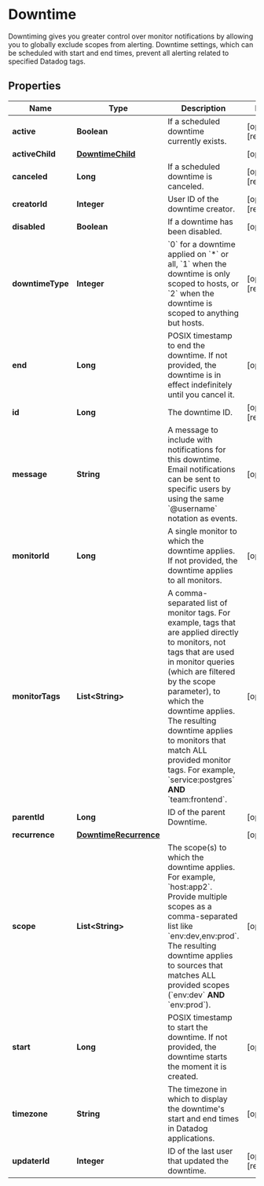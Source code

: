 # Downtime

Downtiming gives you greater control over monitor notifications by allowing you to globally exclude scopes from alerting. Downtime settings, which can be scheduled with start and end times, prevent all alerting related to specified Datadog tags.

## Properties

| Name             | Type                                            | Description                                                                                                                                                                                                                                                                                                                                                                          | Notes                 |
| ---------------- | ----------------------------------------------- | ------------------------------------------------------------------------------------------------------------------------------------------------------------------------------------------------------------------------------------------------------------------------------------------------------------------------------------------------------------------------------------ | --------------------- |
| **active**       | **Boolean**                                     | If a scheduled downtime currently exists.                                                                                                                                                                                                                                                                                                                                            | [optional] [readonly] |
| **activeChild**  | [**DowntimeChild**](DowntimeChild.md)           |                                                                                                                                                                                                                                                                                                                                                                                      | [optional]            |
| **canceled**     | **Long**                                        | If a scheduled downtime is canceled.                                                                                                                                                                                                                                                                                                                                                 | [optional] [readonly] |
| **creatorId**    | **Integer**                                     | User ID of the downtime creator.                                                                                                                                                                                                                                                                                                                                                     | [optional] [readonly] |
| **disabled**     | **Boolean**                                     | If a downtime has been disabled.                                                                                                                                                                                                                                                                                                                                                     | [optional]            |
| **downtimeType** | **Integer**                                     | &#x60;0&#x60; for a downtime applied on &#x60;\*&#x60; or all, &#x60;1&#x60; when the downtime is only scoped to hosts, or &#x60;2&#x60; when the downtime is scoped to anything but hosts.                                                                                                                                                                                          | [optional] [readonly] |
| **end**          | **Long**                                        | POSIX timestamp to end the downtime. If not provided, the downtime is in effect indefinitely until you cancel it.                                                                                                                                                                                                                                                                    | [optional]            |
| **id**           | **Long**                                        | The downtime ID.                                                                                                                                                                                                                                                                                                                                                                     | [optional] [readonly] |
| **message**      | **String**                                      | A message to include with notifications for this downtime. Email notifications can be sent to specific users by using the same &#x60;@username&#x60; notation as events.                                                                                                                                                                                                             | [optional]            |
| **monitorId**    | **Long**                                        | A single monitor to which the downtime applies. If not provided, the downtime applies to all monitors.                                                                                                                                                                                                                                                                               | [optional]            |
| **monitorTags**  | **List&lt;String&gt;**                          | A comma-separated list of monitor tags. For example, tags that are applied directly to monitors, not tags that are used in monitor queries (which are filtered by the scope parameter), to which the downtime applies. The resulting downtime applies to monitors that match ALL provided monitor tags. For example, &#x60;service:postgres&#x60; **AND** &#x60;team:frontend&#x60;. | [optional]            |
| **parentId**     | **Long**                                        | ID of the parent Downtime.                                                                                                                                                                                                                                                                                                                                                           | [optional]            |
| **recurrence**   | [**DowntimeRecurrence**](DowntimeRecurrence.md) |                                                                                                                                                                                                                                                                                                                                                                                      | [optional]            |
| **scope**        | **List&lt;String&gt;**                          | The scope(s) to which the downtime applies. For example, &#x60;host:app2&#x60;. Provide multiple scopes as a comma-separated list like &#x60;env:dev,env:prod&#x60;. The resulting downtime applies to sources that matches ALL provided scopes (&#x60;env:dev&#x60; **AND** &#x60;env:prod&#x60;).                                                                                  | [optional]            |
| **start**        | **Long**                                        | POSIX timestamp to start the downtime. If not provided, the downtime starts the moment it is created.                                                                                                                                                                                                                                                                                | [optional]            |
| **timezone**     | **String**                                      | The timezone in which to display the downtime&#39;s start and end times in Datadog applications.                                                                                                                                                                                                                                                                                     | [optional]            |
| **updaterId**    | **Integer**                                     | ID of the last user that updated the downtime.                                                                                                                                                                                                                                                                                                                                       | [optional] [readonly] |
